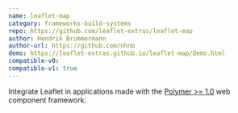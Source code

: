```yaml
---
name: leaflet-map
category: frameworks-build-systems
repo: https://github.com/leaflet-extras/leaflet-map
author: Hendrik Brummermann
author-url: https://github.com/nhnb
demo: https://leaflet-extras.github.io/leaflet-map/demo.html
compatible-v0:
compatible-v1: true
---
```


Integrate Leaflet in applications made with the <a href="https://polymer-library.polymer-project.org/3.0/docs/devguide/feature-overview">Polymer &gt;= 1.0</a> web component framework.

